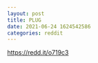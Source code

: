```yaml
--- 
layout: post 
title: PLUG 
date: 2021-06-24 1624542586 
categories: reddit 
--- 
```

https://redd.it/o719c3